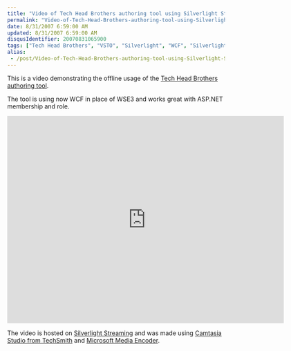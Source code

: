 ```yaml
---
title: "Video of Tech Head Brothers authoring tool using Silverlight Streaming"
permalink: "Video-of-Tech-Head-Brothers-authoring-tool-using-Silverlight-Streaming"
date: 8/31/2007 6:59:00 AM
updated: 8/31/2007 6:59:00 AM
disqusIdentifier: 20070831065900
tags: ["Tech Head Brothers", "VSTO", "Silverlight", "WCF", "Silverlight Streaming"]
alias:
 - /post/Video-of-Tech-Head-Brothers-authoring-tool-using-Silverlight-Streaming.aspx/index.html
---
```

This is a video demonstrating the offline usage of the [Tech Head Brothers authoring tool](http://www.codeplex.com/THBAuthoring).

The tool is using now WCF in place of WSE3 and works great with ASP.NET membership and role.
<!-- more -->

<iframe src="http://silverlight.services.live.com/invoke/4065/demoTHBAuthoring/iframe.html" frameborder="0" width="640" scrolling="no" height="480" mce_src="http://silverlight.services.live.com/invoke/4065/demoTHBAuthoring/iframe.html"></iframe>

The video is hosted on [Silverlight Streaming](https://silverlight.live.com/) and was made using [Camtasia Studio from TechSmith](http://www.techsmith.com/camtasia.asp) and [Microsoft Media Encoder](http://www.microsoft.com/expression/products/overview.aspx?key=encoder).
